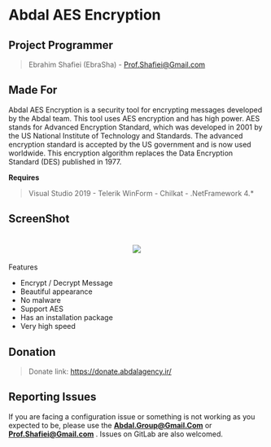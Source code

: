 # Abdal AES Encryption 

## Project Programmer
> Ebrahim Shafiei (EbraSha) - Prof.Shafiei@Gmail.com

## Made For 

Abdal AES Encryption is a security tool for encrypting messages developed by the Abdal team. This tool uses AES encryption and has high power. AES stands for Advanced Encryption Standard, which was developed in 2001 by the US National Institute of Technology and Standards. The advanced encryption standard is accepted by the US government and is now used worldwide. This encryption algorithm replaces the Data Encryption Standard (DES) published in 1977.



**Requires**
> Visual Studio 2019 - Telerik WinForm - Chilkat - .NetFramework 4.*
>


 

## ScreenShot
<h1 align="center">
    <img src="https://gitlab.com/abdal-security-group/abdal-aes-encryption/-/blob/master/Abdal%20AES%20Encryption.jpg?raw=true"/>
</h1>



Features

- Encrypt / Decrypt Message
- Beautiful appearance
- No malware
- Support AES
- Has an installation package
- Very high speed


## Donation 
> Donate link: https://donate.abdalagency.ir/ 



## Reporting Issues

If you are facing a configuration issue or something is not working as you expected to be, please use the **Abdal.Group@Gmail.Com** or **Prof.Shafiei@Gmail.com** . Issues on GitLab are also welcomed.